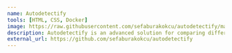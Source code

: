 ```yaml
---
name: Autodetectify
tools: [HTML, CSS, Docker]
image: https://raw.githubusercontent.com/sefaburakokcu/autodetectify/main/assets/compare_prompts.png
description: Autodetectify is an advanced solution for comparing different Zero-Shot(ZS) object detection prompts on your uploaded images, auto-labeling images based on your specified prompt, and exporting the dataset in various formats.
external_url: https://github.com/sefaburakokcu/autodetectify
---
```


